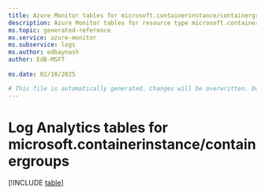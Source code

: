 ```yaml
---
title: Azure Monitor tables for microsoft.containerinstance/containergroups
description: Azure Monitor tables for resource type microsoft.containerinstance/containergroups
ms.topic: generated-reference
ms.service: azure-monitor
ms.subservice: logs
ms.author: edbaynash
author: EdB-MSFT
   
ms.date: 02/18/2025

# This file is automatically generated. Changes will be overwritten. Do not change this file directly.
---
```


# Log Analytics tables for microsoft.containerinstance/containergroups  

[!INCLUDE [table](~/reusable-content/ce-skilling/azure/includes/azure-monitor/reference/tables/microsoft-containerinstance_containergroups-include.md)]

